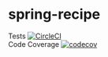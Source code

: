 # spring-recipe
Tests [![CircleCI](https://circleci.com/gh/utlavenkat/spring-recipe-mongo.svg?style=svg)](https://circleci.com/gh/utlavenkat/spring-recipe-mongo) <br>
Code Coverage [![codecov](https://codecov.io/gh/utlavenkat/spring-recipe-mongo/branch/master/graph/badge.svg)](https://codecov.io/gh/utlavenkat/spring-recipe-mongo)<br>
